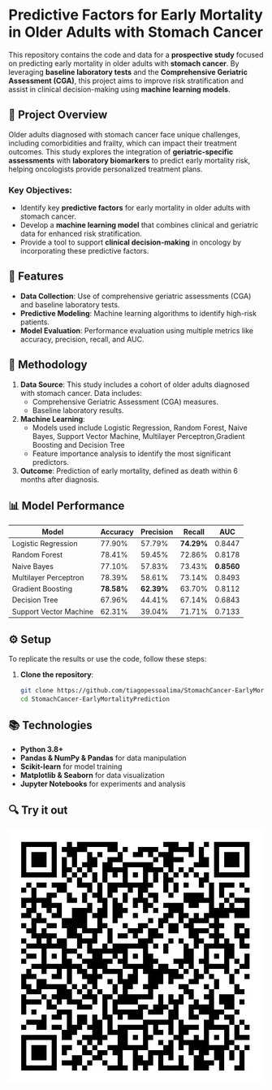 # Predictive Factors for Early Mortality in Older Adults with Stomach Cancer

This repository contains the code and data for a **prospective study** focused on predicting early mortality in older adults with **stomach cancer**. By leveraging **baseline laboratory tests** and the **Comprehensive Geriatric Assessment (CGA)**, this project aims to improve risk stratification and assist in clinical decision-making using **machine learning models**.

## 📝 Project Overview

Older adults diagnosed with stomach cancer face unique challenges, including comorbidities and frailty, which can impact their treatment outcomes. This study explores the integration of **geriatric-specific assessments** with **laboratory biomarkers** to predict early mortality risk, helping oncologists provide personalized treatment plans.

### Key Objectives:
- Identify key **predictive factors** for early mortality in older adults with stomach cancer.
- Develop a **machine learning model** that combines clinical and geriatric data for enhanced risk stratification.
- Provide a tool to support **clinical decision-making** in oncology by incorporating these predictive factors.

## 🚀 Features

- **Data Collection**: Use of comprehensive geriatric assessments (CGA) and baseline laboratory tests.
- **Predictive Modeling**: Machine learning algorithms to identify high-risk patients.
- **Model Evaluation**: Performance evaluation using multiple metrics like accuracy, precision, recall, and AUC.

## 🔬 Methodology

1. **Data Source**: This study includes a cohort of older adults diagnosed with stomach cancer. Data includes:
   - Comprehensive Geriatric Assessment (CGA) measures.
   - Baseline laboratory results.
2. **Machine Learning**: 
   - Models used include Logistic Regression, Random Forest, Naive Bayes, Support Vector Machine, Multilayer Perceptron,Gradient Boosting and Decision Tree
   - Feature importance analysis to identify the most significant predictors.
3. **Outcome**: Prediction of early mortality, defined as death within 6 months after diagnosis.

## 📊 Model Performance

| Model            | Accuracy | Precision | Recall | AUC  |
|------------------|----------|-----------|--------|------|
| Logistic Regression | 77.90%      | 57.79%       | **74.29%**    | 0.8447 |
| Random Forest    | 78.41%      | 59.45%       | 72.86%    | 0.8178 |
| Naive Bayes          | 77.10%      | 57.83%       | 73.43%    | **0.8560** |
| Multilayer Perceptron          | 78.39%      | 58.61%       | 73.14%    | 0.8493 |
| Gradient Boosting          | **78.58%**      | **62.39%**       | 63.70%    | 0.8112 |
| Decision Tree          | 67.96%      | 44.41%       | 67.14%    | 0.6843 |
| Support Vector Machine          | 62.31%      | 39.04%       | 71.71%    | 0.7133 |

## ⚙️ Setup

To replicate the results or use the code, follow these steps:

1. **Clone the repository**:
   ```bash
   git clone https://github.com/tiagopessoalima/StomachCancer-EarlyMortalityPrediction.git
   cd StomachCancer-EarlyMortalityPrediction
   ```

## 📚 Technologies

- **Python 3.8+**
- **Pandas & NumPy & Pandas** for data manipulation
- **Scikit-learn** for model training
- **Matplotlib & Seaborn** for data visualization
- **Jupyter Notebooks** for experiments and analysis

## 🔍 Try it out


<img src="qrCodeHuggingFace.png" alt="QR Code HuggingFace" width="500"/>

